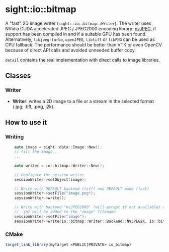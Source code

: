 # sight::io::bitmap

A "fast" 2D image writer (`sight::io::bitmap::Writer`). The writer uses NVidia CUDA accelerated JPEG / JPEG2000 encoding library: [nvJPEG](https://developer.nvidia.com/nvjpeg), if support has been compiled in and if a suitable GPU has been found. Alternatively, `libjpeg-turbo`, `openJPEG`, `libtiff` or `libPNG` can be used as CPU fallback. The performance should be better than VTK or even OpenCV because of direct API calls and avoided unneeded buffer copy.

`detail` contains the real implementation with direct calls to image libraries.

## Classes

### Writer

- **Writer**: writes a 2D image to a file or a stream in the selected format (.jpg, .tiff, .png, j2k).

## How to use it

### Writing

```c++
    auto image = sight::data::Image::New();
    // fill the image...
    ...

    auto writer = io::bitmap::Writer::New();

    // Configure the session writer
    sessionWriter->setObject(image);

    // Write with DEFAULT backend (tiff) and DEFAULT mode (fast)
    sessionWriter->setFile("image.png");
    sessionWriter->write();

    // Write with backend "nvJPEG2000" (will except if not available) and "best" mode
    // .jp2 will be added to the "image" filename
    sessionWriter->setFile("image");
    sessionWriter->write(io::bitmap::Writer::Backend::NVJPEG2K, io::bitmap::Writer::MODE::BEST);
```

### CMake

```cmake
target_link_library(myTarget <PUBLIC|PRIVATE> io_bitmap)
```



